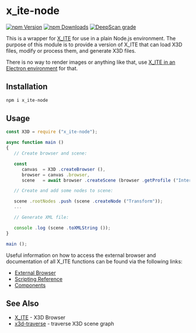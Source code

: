 # x_ite-node

[![npm Version](https://badgen.net/npm/v/x_ite-node)](https://www.npmjs.com/package/x_ite-node)
[![npm Downloads](https://badgen.net/npm/dm/x_ite-node)](https://npmtrends.com/x_ite-node)
[![DeepScan grade](https://deepscan.io/api/teams/23540/projects/28573/branches/920516/badge/grade.svg)](https://deepscan.io/dashboard#view=project&tid=23540&pid=28573&bid=920516)

This is a wrapper for [X_ITE](https://create3000.github.io/x_ite/) for use in a plain Node.js environment. The purpose of this module is to provide a version of X_ITE that can load X3D files, modify or process them, and generate X3D files.

There is no way to render images or anything like that, use [X_ITE in an Electron environment](https://create3000.github.io/x_ite/how-to-use-x-ite-with-electron/) for that.

## Installation

```sh
npm i x_ite-node
```

## Usage

```js
const X3D = require ("x_ite-node");

async function main ()
{
   // Create browser and scene:

   const
      canvas  = X3D .createBrowser (),
      browser = canvas .browser,
      scene   = await browser .createScene (browser .getProfile ("Interchange"), browser .getComponent ("Interpolation", 1));

   // Create and add some nodes to scene:

   scene .rootNodes .push (scene .createNode ("Transform"));
   ...

   // Generate XML file:

   console .log (scene .toXMLString ());
}

main ();
```

Useful information on how to access the external browser and documentation of all X_ITE functions can be found via the following links:

* [External Browser](https://create3000.github.io/x_ite/accessing-the-external-browser/)
* [Scripting Reference](https://create3000.github.io/x_ite/reference/ecmascript-object-and-function-definitions/)
* [Components](https://create3000.github.io/x_ite/components/overview/)

## See Also

* [X_ITE](https://create3000.github.io/x_ite/) - X3D Browser
* [x3d-traverse](https://www.npmjs.com/package/x3d-traverse) - traverse X3D scene graph
